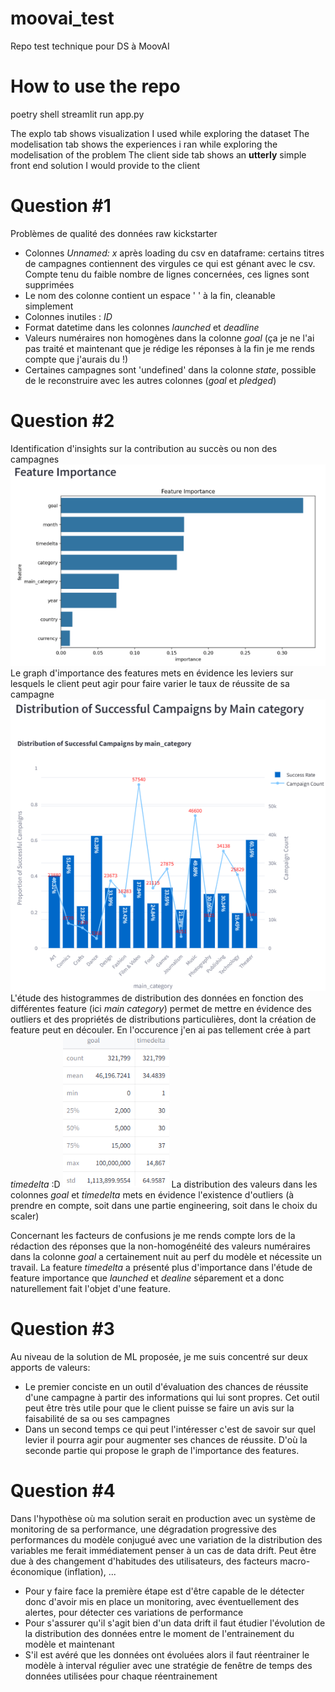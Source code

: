 # moovai_test
Repo test technique pour DS à MoovAI

# How to use the repo
poetry shell
streamlit run app.py

The explo tab shows visualization I used while exploring the dataset
The modelisation tab shows the experiences i ran while exploring the modelisation of the problem
The client side tab shows an **utterly** simple front end solution I would provide to the client



# Question #1
Problèmes de qualité des données raw kickstarter
- Colonnes _Unnamed: x_ après loading du csv en dataframe: certains titres de campagnes contiennent des virgules ce qui est génant avec le csv. Compte tenu du faible nombre de lignes concernées, ces lignes sont supprimées
- Le nom des colonne contient un espace ' ' à la fin, cleanable simplement
- Colonnes inutiles : _ID_
- Format datetime dans les colonnes _launched_ et _deadline_
- Valeurs numéraires non homogènes dans la colonne _goal_ (ça je ne l'ai pas traité et maintenant que je rédige les réponses à la fin je me rends compte que j'aurais du !)
- Certaines campagnes sont 'undefined' dans la colonne _state_, possible de le reconstruire avec les autres colonnes (_goal_ et _pledged_)


# Question #2
Identification d'insights sur la contribution au succès ou non des campagnes
![plot](data/feature_importance.png)
Le graph d'importance des features mets en évidence les leviers sur lesquels le client peut agir pour faire varier le taux de réussite de sa campagne
![plot](data/hist_main_category.png)
L'étude des histogrammes de distribution des données en fonction des différentes feature (ici _main category_) permet de mettre en évidence des outliers et des propriétés de distributions particulières, dont la création de feature peut en découler. En l'occurence j'en ai pas tellement crée à part _timedelta_ :D
![plot](data/distribution_of_goal_amount_and_timedelta.png)
La distribution des valeurs dans les colonnes _goal_ et _timedelta_ mets en évidence l'existence d'outliers (à prendre en compte, soit dans une partie engineering, soit dans le choix du scaler)

Concernant les facteurs de confusions je me rends compte lors de la rédaction des réponses que la non-homogénéité des valeurs numéraires dans la colonne _goal_ a certainement nuit au perf du modèle et nécessite un travail.
La feature _timedelta_ a présenté plus d'importance dans l'étude de feature importance que _launched_ et _dealine_ séparement et a donc naturellement fait l'objet d'une feature.


# Question #3
Au niveau de la solution de ML proposée, je me suis concentré sur deux apports de valeurs:
- Le premier conciste en un outil d'évaluation des chances de réussite d'une campagne à partir des informations qui lui sont propres. Cet outil peut être très utile pour que le client puisse se faire un avis sur la faisabilité de sa ou ses campagnes
- Dans un second temps ce qui peut l'intéresser c'est de savoir sur quel levier il pourra agir pour augmenter ses chances de réussite. D'où la seconde partie qui propose le graph de l'importance des features.


# Question #4
Dans l'hypothèse où ma solution serait en production avec un système de monitoring de sa performance, une dégradation progressive des performances du modèle conjugué avec une variation de la distribution des variables me ferait immédiatement penser à un cas de data drift.
Peut être due à des changement d'habitudes des utilisateurs, des facteurs macro-économique (inflation), ...
- Pour y faire face la première étape est d'être capable de le détecter donc d'avoir mis en place un monitoring, avec éventuellement des alertes, pour détecter ces variations de performance
- Pour s'assurer qu'il s'agit bien d'un data drift il faut étudier l'évolution de la distribution des données entre le moment de l'entrainement du modèle et maintenant
- S'il est avéré que les données ont évoluées alors il faut réentrainer le modèle à interval régulier avec une stratégie de fenêtre de temps des données utilisées pour chaque réentrainement